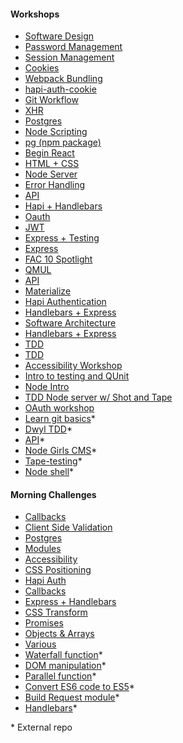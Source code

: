 #### Workshops

- [Software Design](https://github.com/foundersandcoders/ws-software-design-js)
- [Password Management](https://github.com/foundersandcoders/ws-password-management)
- [Session Management](https://github.com/foundersandcoders/ws-session-management)
- [Cookies](https://github.com/foundersandcoders/ws-cookies)
- [Webpack Bundling](https://github.com/foundersandcoders/ws-webpack-bundling)
- [hapi-auth-cookie](https://github.com/foundersandcoders/hapi-auth-cookie-ws)
- [Git Workflow](https://github.com/foundersandcoders/git-workflow-workshop-for-two)
- [XHR](https://github.com/foundersandcoders/xhr-workshop)
- [Postgres](https://github.com/foundersandcoders/postgres-workshop)
- [Node Scripting](https://github.com/foundersandcoders/Node-Shell-Workshop)
- [pg (npm package)](https://github.com/foundersandcoders/pg-workshop)
- [Begin React](https://github.com/foundersandcoders/begin_react_workshop)
- [HTML + CSS](https://github.com/foundersandcoders/workshop-html-css)
- [Node Server](https://github.com/foundersandcoders/Node-Intro-Workshop)
- [Error Handling](https://github.com/foundersandcoders/error-handling-workshop)
- [API](https://github.com/foundersandcoders/api-workshop)
- [Hapi + Handlebars](https://github.com/foundersandcoders/handlebars-hapi-intro-workshop)
- [Oauth](https://github.com/foundersandcoders/oauth-workshop)
- [JWT](https://github.com/foundersandcoders/jwt_workshop)
- [Express + Testing](https://github.com/foundersandcoders/express-and-testing-workshop)
- [Express](https://github.com/foundersandcoders/express-workshop)
- [FAC 10 Spotlight](https://github.com/foundersandcoders/spotlight-workshop)
- [QMUL](https://github.com/foundersandcoders/workshop-QMUL)
- [API](https://github.com/foundersandcoders/workshop-api)
- [Materialize](https://github.com/foundersandcoders/workshop-materialize-css)
- [Hapi Authentication](https://github.com/foundersandcoders/hapi-authentication-workshop)
- [Handlebars + Express](https://github.com/foundersandcoders/handlebars-express-intro-workshop)
- [Software Architecture](https://github.com/foundersandcoders/Workshop-Software-Architecture-Design)
- [Handlebars + Express](https://github.com/foundersandcoders/express-handlebars-workshop)
- [TDD](https://github.com/foundersandcoders/fizzbuzz)
- [TDD](https://github.com/foundersandcoders/romanizer)
- [Accessibility Workshop](https://github.com/foundersandcoders/web-accessibility)
- [Intro to testing and QUnit](https://github.com/foundersandcoders/learn-qunit)
- [Node Intro](https://github.com/foundersandcoders/Node-Intro-Workshop)
- [TDD Node server w/ Shot and Tape](https://github.com/foundersandcoders/tdd-node-server-with-shot-and-tape)
- [OAuth workshop](https://github.com/foundersandcoders/oauth)
- [Learn git basics](https://github.com/NataliaLKB/learn-git-basics)*
- [Dwyl TDD](https://github.com/dwyl/learn-tdd)*
- [API](https://github.com/emilyb7/workshop-APIs)*
- [Node Girls CMS](https://github.com/node-girls/workshop-cms)*
- [Tape-testing](https://github.com/matthewglover/tape-testing)*
- [Node shell](https://github.com/msachi/Node-Shell-Workshop)*

#### Morning Challenges

- [Callbacks](https://github.com/foundersandcoders/mc-do-this-then-do-that)
- [Client Side Validation](https://github.com/foundersandcoders/mc-client-side-validation)
- [Postgres](https://github.com/foundersandcoders/db-morning-challenge)
- [Modules](https://github.com/foundersandcoders/modules-challenge)
- [Accessibility](https://github.com/foundersandcoders/accessibility-challenge)
- [CSS Positioning](https://github.com/foundersandcoders/css-gallery-challenge)
- [Hapi Auth](https://github.com/foundersandcoders/hapi-auth-morning-challenge)
- [Callbacks](https://github.com/foundersandcoders/morning-challenge-traffic-lights)
- [Express + Handlebars](https://github.com/foundersandcoders/express-handlebars-challenge)
- [CSS Transform](https://github.com/foundersandcoders/morning-challenge-animated-app-drawer)
- [Promises](https://github.com/foundersandcoders/mc-promise-me-this)
- [Objects & Arrays](https://github.com/foundersandcoders/master-reference/blob/master/coursebook/fragments/mc-objects-and-arrays/index.js)
- [Various](https://github.com/foundersandcoders/old-morning-challenges)
- [Waterfall function](https://github.com/RhodesPeter/waterfall-function-workshop)*
- [DOM manipulation](https://github.com/mantagen/DOM-manipulation-Challenge)*
- [Parallel function](https://github.com/emilyb7/parallel-challenge-github)*
- [Convert ES6 code to ES5](https://github.com/stevehopkinson/es6-challenge)*
- [Build Request module](https://github.com/RhodesPeter/request-module-workshop)*
- [Handlebars](https://github.com/Jbarget/handlebars-morning-challenge)*

\* External repo
